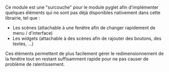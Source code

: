 Ce module est une "surcouche" pour le module pyglet afin d'implémenter quelques éléments qui
ne sont pas déjà disponibles nativement dans cette librairie, tel que :

- Les scènes (attachable à une fenêtre afin de changer rapidement de menu / d'interface)
- Les widgets (attachable à des scènes afin de rajouter des boutons, des textes, ...)

Ces éléments permettent de plus facilement gérer le redimensionnement de la fenêtre tout en
restant suffisamment rapide pour ne pas causer de problème de ralentissement.